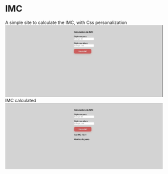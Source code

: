 # IMC
A simple site to calculate the IMC, with Css personalization
<br />
![Tela](tela.png)
<br />
IMC calculated
![Calculado](imc_calculado.png)